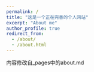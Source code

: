 ```yaml
---
permalink: /
title: "这是一个正在完善的个人网站"
excerpt: "About me"
author_profile: true
redirect_from: 
  - /about/
  - /about.html
---
```


内容修改自_pages中的about.md
